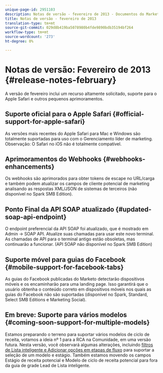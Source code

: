 ```yaml
---
unique-page-id: 2951103
description: Notas de versão - fevereiro de 2013 - Documentos do Marketing - Documentação do produto
title: Notas de versão - fevereiro de 2013
translation-type: tm+mt
source-git-commit: 029d8b419ba5078980b4fde9890bdb35194bf264
workflow-type: tm+mt
source-wordcount: '273'
ht-degree: 0%

---
```



# Notas de versão: Fevereiro de 2013 {#release-notes-february}

A versão de fevereiro inclui um recurso altamente solicitado, suporte para o Apple Safari e outros pequenos aprimoramentos.

## Suporte oficial para o Apple Safari {#official-support-for-apple-safari}

As versões mais recentes do Apple Safari para Mac e Windows são totalmente suportadas para uso com o Gerenciamento líder de marketing. Observação: O Safari no iOS não é totalmente compatível.

## Aprimoramentos do Webhooks {#webhooks-enhancements}

Os webhooks são aprimorados para obter tokens de escape no URL/carga e também podem atualizar os campos de cliente potencial de marketing analisando as respostas XML/JSON de sistemas de terceiros (não disponível no Spark SMB Edition).

## Ponto Final da API SOAP atualizado {#updated-soap-api-endpoint}

O endpoint preferencial da API SOAP foi atualizado, que é mostrado em Admin -> SOAP API. Atualize suas chamadas para usar este novo terminal. As chamadas de API para o terminal antigo estão obsoletas, mas continuarão a funcionar. (API SOAP não disponível no Spark SMB Edition)

## Suporte móvel para guias do Facebook {#mobile-support-for-facebook-tabs}

As guias do Facebook publicadas do Marketo detectarão dispositivos móveis e os encaminharão para uma landing page. Isso garantirá que o usuário obtenha o conteúdo correto em dispositivos móveis nos quais as guias do Facebook não são suportadas (disponível no Spark, Standard, Select SMB Editions e Marketing Social).

## Em breve: Suporte para vários modelos {#coming-soon-support-for-multiple-models}

Estamos preparando o terreno para suportar vários modelos de ciclo de receita, votamos a ideia nº 1 para a RCA na Comunidade, em uma versão futura. Nesta versão, você observará algumas alterações, incluindo [filtros de Lista inteligente e Adicionar opções em etapas de fluxo](/help/marketo/product-docs/reporting/revenue-cycle-analytics/revenue-cycle-models/find-all-leads-in-a-revenue-cycle-model.md) para suportar a seleção de um modelo e estágio. Também estamos movendo os campos Estágio de receita potencial e Modelo de ciclo de receita potencial para fora da guia de grade Lead de Lista inteligente.
